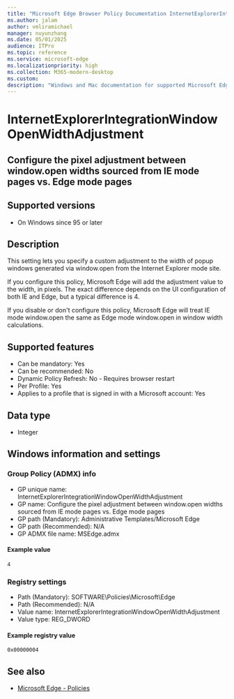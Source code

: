 ```yaml
---
title: "Microsoft Edge Browser Policy Documentation InternetExplorerIntegrationWindowOpenWidthAdjustment"
ms.author: jalam
author: vmliramichael
manager: nuyunzhang
ms.date: 05/01/2025
audience: ITPro
ms.topic: reference
ms.service: microsoft-edge
ms.localizationpriority: high
ms.collection: M365-modern-desktop
ms.custom:
description: "Windows and Mac documentation for supported Microsoft Edge Browser policy: Configure the pixel adjustment between window.open widths sourced from IE mode pages vs. Edge mode pages"
---
```


<!--THIS FILE IS AUTOMATICALLY GENERATED. MANUAL CHANGES WILL BE OVERWRITTEN.-->
<!--Please contact the Microsoft Edge Manageability team with any questions.-->

# InternetExplorerIntegrationWindowOpenWidthAdjustment

## Configure the pixel adjustment between window.open widths sourced from IE mode pages vs. Edge mode pages


## Supported versions

- On Windows since 95 or later

## Description

This setting lets you specify a custom adjustment to the width of popup windows generated via window.open from the Internet Explorer mode site.

If you configure this policy, Microsoft Edge will add the adjustment value to the width, in pixels. The exact difference depends on the UI configuration of both IE and Edge, but a typical difference is 4.

If you disable or don't configure this policy, Microsoft Edge will treat IE mode window.open the same as Edge mode window.open in window width calculations.

## Supported features

- Can be mandatory: Yes
- Can be recommended: No
- Dynamic Policy Refresh: No - Requires browser restart
- Per Profile: Yes
- Applies to a profile that is signed in with a Microsoft account: Yes

## Data type

- Integer

## Windows information and settings

### Group Policy (ADMX) info

- GP unique name: InternetExplorerIntegrationWindowOpenWidthAdjustment
- GP name: Configure the pixel adjustment between window.open widths sourced from IE mode pages vs. Edge mode pages
- GP path (Mandatory): Administrative Templates/Microsoft Edge
- GP path (Recommended): N/A
- GP ADMX file name: MSEdge.admx

#### Example value

```
4
```

### Registry settings

- Path (Mandatory): SOFTWARE\Policies\Microsoft\Edge
- Path (Recommended): N/A
- Value name: InternetExplorerIntegrationWindowOpenWidthAdjustment
- Value type: REG_DWORD

#### Example registry value

```
0x00000004
```


## See also
- [Microsoft Edge - Policies](../microsoft-edge-policies.md)

